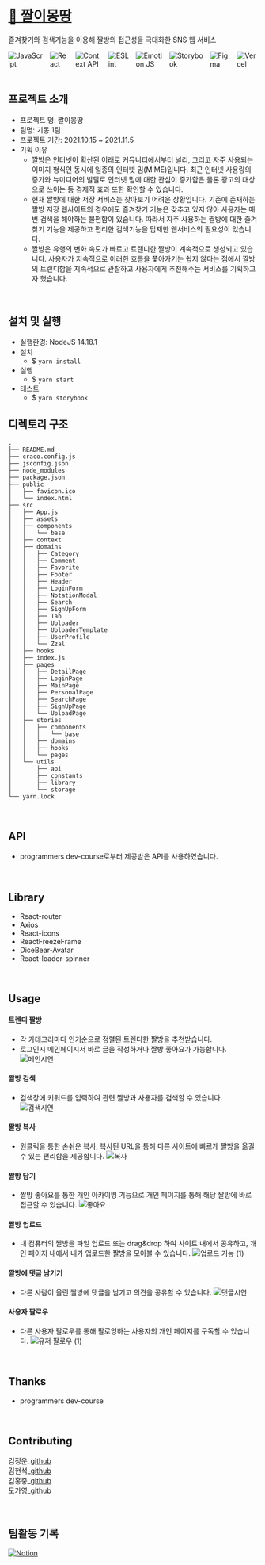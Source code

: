 # [🔗 짤이몽땅](https://zzari-mongddang.vercel.app/)
즐겨찾기와 검색기능을 이용해 짤방의 접근성을 극대화한 SNS 웹 서비스 

<div style="display: flex; justify-content: center">
<img alt="JavaScript" src ="https://img.shields.io/badge/JavaScript-F7DF1E.svg?&style=for-the-badge&logo=JavaScript&logoColor=white"/> &emsp;
<img alt="React" src ="https://img.shields.io/badge/React-61DAFB.svg?&style=for-the-badge&logo=React&logoColor=white"/> &emsp;
<img alt="Context API" src ="https://img.shields.io/badge/Context API-4dd0e1.svg?&style=for-the-badge&logo=React&logoColor=white"/> &emsp;
<img alt="ESLint" src ="https://img.shields.io/badge/ESLint-4B32C3.svg?&style=for-the-badge&logo=ESLint&logoColor=white"/> &emsp;
<br>
<img alt="Emotion JS" src ="https://img.shields.io/badge/Emotion-af8eb5.svg?&style=for-the-badge&logo=Emotion JS&logoColor=white"/> &emsp;
<img alt="Storybook" src ="https://img.shields.io/badge/Storybook-FF4785.svg?&style=for-the-badge&logo=Storybook&logoColor=white"/> &emsp;
<img alt="Figma" src ="https://img.shields.io/badge/Figma-F24E1E.svg?&style=for-the-badge&logo=Figma&logoColor=white"/> &emsp;
<img alt="Vercel" src ="https://img.shields.io/badge/Vercel-000000.svg?&style=for-the-badge&logo=Vercel&logoColor=white"/>
</div>

</div>

<br>

## 프로젝트 소개
- 프로젝트 명: 짤이몽땅
- 팀명: 기동 1팀
- 프로젝트 기간: 2021.10.15 ~ 2021.11.5
- 기획 이유
  - 짤방은 인터넷이 확산된 이래로 커뮤니티에서부터 널리, 그리고 자주 사용되는 이미지 형식인 동시에 일종의 인터넷 밈(MIME)입니다. 최근 인터넷 사용량의 증가와 뉴미디어의 발달로 인터넷 밈에 대한 관심이 증가함은 물론 광고의 대상으로 쓰이는 등 경제적 효과 또한 확인할 수 있습니다.
  - 현재 짤방에 대한 저장 서비스는 찾아보기 어려운 상황입니다. 기존에 존재하는 짤방 저장 웹사이트의 경우에도 즐겨찾기 기능은 갖추고 있지 않아 사용자는 매번 검색을 해야하는 불편함이 있습니다. 따라서 자주 사용하는 짤방에 대한 즐겨찾기 기능을 제공하고 편리한 검색기능을 탑재한 웹서비스의 필요성이 있습니다.
  - 짤방은 유행의 변화 속도가 빠르고 트랜디한 짤방이 계속적으로 생성되고 있습니다. 사용자가 지속적으로 이러한 흐름을 쫓아가기는 쉽지 않다는 점에서 짤방의 트랜디함을 지속적으로 관찰하고 사용자에게 추천해주는 서비스를 기획하고자 했습니다.

<br>

## 설치 및 실행
- 실행환경: NodeJS 14.18.1
- 설치
  - $ ```yarn install```<br>
- 실행
  - $ ```yarn start```
- 테스트
  - $ ```yarn storybook ```


## 디렉토리 구조

```
.
├── README.md
├── craco.config.js
├── jsconfig.json
├── node_modules
├── package.json
├── public
│   ├── favicon.ico
│   └── index.html
├── src
│   ├── App.js
│   ├── assets
│   ├── components
│   │   └── base
│   ├── context
│   ├── domains
│   │   ├── Category
│   │   ├── Comment
│   │   ├── Favorite
│   │   ├── Footer
│   │   ├── Header
│   │   ├── LoginForm
│   │   ├── NotationModal
│   │   ├── Search
│   │   ├── SignUpForm
│   │   ├── Tab
│   │   ├── Uploader
│   │   ├── UploaderTemplate
│   │   ├── UserProfile
│   │   └── Zzal
│   ├── hooks
│   ├── index.js
│   ├── pages
│   │   ├── DetailPage
│   │   ├── LoginPage
│   │   ├── MainPage
│   │   ├── PersonalPage
│   │   ├── SearchPage
│   │   ├── SignUpPage
│   │   └── UploadPage
│   ├── stories
│   │   ├── components
│   │   │   └── base
│   │   ├── domains
│   │   ├── hooks
│   │   └── pages
│   └── utils
│       ├── api
│       ├── constants
│       ├── library
│       └── storage
└── yarn.lock
```
<br>

## API
- programmers dev-course로부터 제공받은 API를 사용하였습니다.
<br>

## Library
- React-router
- Axios
- React-icons
- ReactFreezeFrame
- DiceBear-Avatar
- React-loader-spinner

<br>

## Usage

#### 트렌디 짤방
- 각 카테고리마다 인기순으로 정렬된 트렌디한 짤방을 추천받습니다.
- 로그인시 메인페이지서 바로 글을 작성하거나 짤방 좋아요가 가능합니다.
![메인시연](https://user-images.githubusercontent.com/70619304/140751845-ac4da2b2-ab9b-43ee-bcfa-599fb90f17f2.gif)
#### 짤방 검색
- 검색창에 키워드를 입력하여 관련 짤방과 사용자를 검색할 수 있습니다.
![검색시연](https://user-images.githubusercontent.com/70619304/140749220-97312144-c5a4-4714-9455-d8bfce8620fb.gif)
#### 짤방 복사
- 원클릭을 통한 손쉬운 복사, 복사된 URL을 통해 다른 사이트에 빠르게 짤방을 옮길수 있는 편리함을 제공합니다.
![복사](https://user-images.githubusercontent.com/70619304/140759994-fb0ae09f-558e-4eae-9848-01fb2302d65b.gif)
#### 짤방 담기
- 짤방 좋아요를 통한 개인 아카이빙 기능으로 개인 페이지를 통해 해당 짤방에 바로 접근할 수 있습니다.
![좋아요](https://user-images.githubusercontent.com/70619304/140759923-01bb36f5-b379-43ac-9e99-dc9d51d0c4a6.gif)
#### 짤방 업로드 
- 내 컴퓨터의 짤방을 파일 업로드 또는 drag&drop 하여 사이트 내에서 공유하고, 개인 페이지 내에서 내가 업로드한 짤방을 모아볼 수 있습니다.
![업로드 기능 (1)](https://user-images.githubusercontent.com/70619304/140761571-b2d0a2fe-bdbf-45bf-8ccb-6d6d3466d496.gif)
#### 짤방에 댓글 남기기
- 다른 사람이 올린 짤방에 댓글을 남기고 의견을 공유할 수 있습니다.
![댓글시연](https://user-images.githubusercontent.com/70619304/140761492-f36b2b3d-8802-4840-90d7-5c5e52079f68.gif)
#### 사용자 팔로우
- 다른 사용자 팔로우를 통해 팔로잉하는 사용자의 개인 페이지를 구독할 수 있습니다.
![유저 팔로우 (1)](https://user-images.githubusercontent.com/70619304/140761624-9027dd12-e06a-4682-a02b-29b89fe7c973.gif)

<br>

## Thanks
- programmers dev-course

<br>

## Contributing
김정운_[github](https://github.com/AlangGY) <br>
김현석_[github](https://github.com/dorrdorr9311) <br>
김홍중_[github](https://github.com/HongJungKim-dev) <br>
도가영_[github](https://github.com/young-d) <br>

<br>

## 팀활동 기록 
<a href="https://garnet-trawler-425.notion.site/_1-ae18222393844a8b80d1c099865043ac"><img alt="Notion" src ="https://img.shields.io/badge/Notion-ffffff.svg?&style=for-the-badge&logo=Notion&logoColor=black"/></a>
